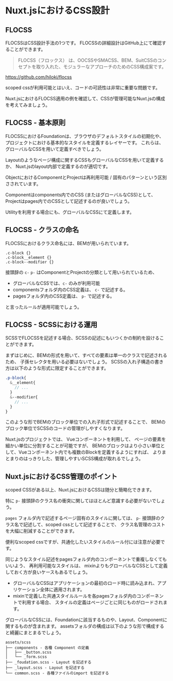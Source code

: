 # Nuxt.jsにおけるCSS設計
 
## FLOCSS 

FLOCSSはCSS設計手法の1つです。
FLOCSSの詳細設計はGitHub上にて確認することができます。

> FLOCSS（フロックス） は、OOCSSやSMACSS、BEM、SuitCSSのコンセプトを取り入れた、モジュラーなアプローチのためのCSS構成案です。

https://github.com/hiloki/flocss

scoped cssが利用可能とはいえ、コードの可読性は非常に重要な問題です。

Nuxt.jsにおけるFLOCSS適用の例を確認して、CSSが管理可能なNuxt.jsの構成を考えてみましょう。

## FLOCSS - 基本原則

FLOCSSにおけるFoundationは、ブラウザのデフォルトスタイルの初期化や、プロジェクトにおける基本的なスタイルを定義するレイヤーです。
これらは、グローバルなCSSを用いて定義すべきでしょう。

Layoutのようなページ構成に関するCSSもグローバルなCSSを用いて定義するか、
Nuxt.jsのlayout内部で定義するのが適切です。

ObjectにおけるComponentとProjectは再利用可能 / 固有のパターンという区別さされています。

Componentはcomponents内でのCSS (またはグローバルなCSS)として、
Projectはpages内でのCSSとして記述するのが良いでしょう。

Utilityを利用する場合にも、グローバルなCSSにて定義します。

## FLOCSS - クラスの命名

FLOCSSにおけるクラス命名には、BEMが用いられています。

```text
.c-block {}
.c-block__element {}
.c-block--modifier {}
```

接頭辞の `c-` `p-` はComponentとProjectの分類として用いられているため、

- グローバルなCSSでは、`c-` のみが利用可能
- componentsフォルダ内のCSS定義は、 `c-` で記述する。
- pagesフォルダ内のCSS定義は、 `p-` で記述する。

と言ったルールが適用可能でしょう。

## FLOCSS - SCSSにおける運用

SCSSでFLOCSSを記述する場合、SCSSの記述にもいつくかの制約を設けることができます。

まずはじめに、BEMの形式を用いて、すべての要素は単一のクラスで記述されるため、
子孫セレクタを用いる必要はないでしょう。
SCSSの入れ子構造の書き方は以下のような形式に限定することができます。

```scss
.p-block{
  &__element{
    // ...
  }
  &--modifier{
    // ...
  }
}
```

このような形でBEMのブロック単位での入れ子形式で記述することで、
BEMのブロック単位でSCSSのコードの管理がしやすくなります。

Nuxt.jsのプロジェクトでは、 Vueコンポーネントを利用して、
ページの要素を細かい単位に分割することが可能ですが、
BEMのブロックはより小さい単位として、Vueコンポーネント内でも複数のBlockを定義するようにすれば、
よりまとまりのはっきりした、管理しやすいSCSS構成が取れるでしょう。

## Nuxt.jsにおけるCSS管理のポイント

scoped CSSがある以上、Nuxt.jsにおけるCSSは随分と簡略化できます。

特に `p-` 接頭辞のクラス名の衝突に関してはほとんど意識する必要がないでしょう。

`pages` フォルダ内で記述するページ固有のスタイルに関しては、
`p-` 接頭辞のクラス名で記述して、scoped cssとして記述することで、
クラス名管理のコストを大幅に削減することができます。

便利なscoped cssですが、共通化したいスタイルのルール付には注意が必要です。

同じようなスタイル記述をpagesフォルダ内のコンポーネントで重複しなくてもいいよう、
再利用可能なスタイルは、 mixinよりもグローバルなCSSとして定義しておく方が良いケースもあるでしょう。

- グローバルなCSSはアプリケーションの最初のロード時に読み込まれ、アプリケーション全体に適用されます。
- mixinで定義した共通スタイルルールを各pagesフォルダ内のコンポーネントで利用する場合、
  スタイルの定義はページごとに同じものがロードされます。

グローバルなCSSには、Foundationに該当するものや、Layout、Componentに関するものが含まれます。
assetsフォルダの構成は以下のような形で構成すると綺麗にまとまるでしょう。

```text
assets/scss
├── components - 各種 Component の定義
│   ├── _button.scss
│   └── _form.scss
├── _foudation.scss - Layout を記述する
├── _layout.scss - Layout を記述する
└── common.scss - 各種ファイルのimport を記述する
```
